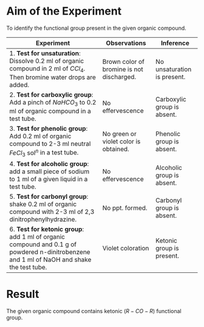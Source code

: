 # Aim of the Experiment 
To identify the functional group present in the given organic compound. 

| Experiment | Observations | Inference |
|-|-|-|
| 1. **Test for unsaturation**: <br> Dissolve 0.2 ml of organic compound in 2 ml of $CCl_4$. Then bromine water drops are added.| Brown color of bromine is not discharged. | No unsaturation is present. | 
| 2. **Test for carboxylic group**: <br> Add a pinch of $NaHCO_3$ to 0.2 ml of organic compound in a test tube. | No effervescence | Carboxylic group is absent. | 
| 3. **Test for phenolic group**: <br> Add 0.2 ml of organic compound to 2-3 ml neutral $FeCl_3$ $\text{sol}^n$ in a test tube. | No green or violet color is obtained. | Phenolic group is absent. | 
| 4. **Test for alcoholic group**: <br> add a small piece of sodium to 1 ml of a given liquid in a test tube. | No effervescence | Alcoholic group is absent. | 
| 5. **Test for carbonyl group**: shake 0.2 ml of organic compound with 2-3 ml of 2,3 dinitrophenylhydrazine. | No ppt. formed. | Carbonyl group is absent. | 
| 6. **Test for ketonic group**: <br> add 1 ml of organic compound and 0.1 g of powdered n-dinitrobenzene and 1 ml of NaOH and shake the test tube. | Violet coloration | Ketonic group is present. | 

# Result 
The given organic compound contains ketonic $(R-CO-R)$ functional group. 